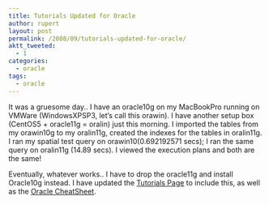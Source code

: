 ```yaml
---
title: Tutorials Updated for Oracle
author: rupert
layout: post
permalink: /2008/09/tutorials-updated-for-oracle/
aktt_tweeted:
  - 1
categories:
  - oracle
tags:
  - oracle
---
```

It was a gruesome day.. I have an oracle10g on my MacBookPro running on VMWare (WindowsXPSP3, let&#8217;s call this orawin). I have another setup box (CentOS5 + oracle11g = oralin) just this morning. I imported the tables from my orawin10g to my oralin11g, created the indexes for the tables in oralin11g. I ran my spatial test query on orawin10(0.692192571 secs); I ran the same query on oralin11g (14.89 secs). I viewed the execution plans and both are the same!

Eventually, whatever works.. I have to drop the oracle11g and install Oracle10g instead. I have updated the [Tutorials Page][1] to include this, as well as the [Oracle CheatSheet][2].

 [1]: /wordpress/?page_id=187
 [2]: /wordpress/?p=228